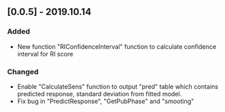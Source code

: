 ## [0.0.5] - 2019.10.14

### Added

- New function "RIConfidenceInterval" function to calculate confidence interval for RI score

### Changed

- Enable "CalculateSens" function to output "pred" table which contains predicted response, standard deviation from fitted model.
- Fix bug in "PredictResponse", "GetPubPhase" and "smooting"